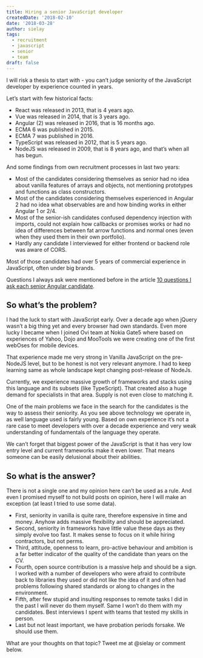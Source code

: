 ```yaml
---
title: Hiring a senior JavaScript developer
createdDate: '2018-02-10'
date: '2018-03-28'
author: sielay
tags:
  - recruitment
  - javascript
  - senior
  - team
draft: false
---
```


I will risk a thesis to start with - you can’t judge seniority of the JavaScript developer by experience counted in years.

Let’s start with few historical facts:

-   React was released in 2013, that is 4 years ago.
-   Vue was released in 2014, that is 3 years ago.
-   Angular (2) was released in 2016, that is 16 months ago.
-   ECMA 6 was published in 2015.
-   ECMA 7 was published in 2016.
-   TypeScript was released in 2012, that is 5 years ago.
-   NodeJS was released in 2009, that is 8 years ago, and that’s when all has begun.

And some findings from own recruitment processes in last two years:

-   Most of the candidates considering themselves as senior had no idea about vanilla features of arrays and objects, not mentioning prototypes and functions as class constructors.
-   Most of the candidates considering themselves experienced in Angular 2 had no idea what observables are and how binding works in either Angular 1 or 2/4.
-   Most of the senior-ish candidates confused dependency injection with imports, could not explain how callbacks or promises works or had no idea of differences between fat arrow functions and normal ones (even when they used them in their own portfolio).
-   Hardly any candidate I interviewed for either frontend or backend role was aware of CORS.

Most of those candidates had over 5 years of commercial experience in JavaScript, often under big brands.

Questions I always ask were mentioned before in the article [10 questions I ask each senior Angular candidate](https://www.linkedin.com/pulse/10-questions-i-ask-each-senior-angular-candiate-%C5%82ukasz-marek-sielski/).

## So what’s the problem?

I had the luck to start with JavaScript early. Over a decade ago when jQuery wasn’t a big thing yet and every browser had own standards. Even more lucky I became when I joined Ovi team at Nokia Gate5 where based on experiences of Yahoo, Dojo and MooTools we were creating one of the first webOses for mobile devices.

That experience made me very strong in Vanilla JavaScript on the pre-NodeJS level, but to be honest is not very relevant anymore. I had to keep learning same as whole landscape kept changing post-release of NodeJs.

Currently, we experience massive growth of frameworks and stacks using this language and its subsets (like TypeScript). That created also a huge demand for specialists in that area. Supply is not even close to matching it.

One of the main problems we face in the search for the candidates is the way to assess their seniority. As you see above technology we operate in, as well language used is fairly young. Based on own experience it’s not a rare case to meet developers with over a decade experience and very weak understanding of fundamentals of the language they operate.

We can’t forget that biggest power of the JavaScript is that it has very low entry level and current frameworks make it even lower. That means someone can be easily delusional about their abilities.

## So what is the answer?

There is not a single one and my opinion here can’t be used as a rule. And even I promised myself to not build posts on opinion, here I will make an exception (at least I tried to use some data).

-   First, seniority in vanilla is quite rare, therefore expensive in time and money. Anyhow adds massive flexibility and should be appreciated.
-   Second, seniority in frameworks have little value these days as they simply evolve too fast. It makes sense to focus on it while hiring contractors, but not perms.
-   Third, attitude, openness to learn, pro-active behaviour and ambition is a far better indicator of the quality of the candidate than years on the CV.
-   Fourth, open source contribution is a massive help and should be a sign. I worked with a number of developers who were afraid to contribute back to libraries they used or did not like the idea of it and often had problems following shared standards or along to changes in the environment.
-   Fifth, after few stupid and insulting responses to remote tasks I did in the past I will never do them myself. Same I won’t do them with my candidates. Best interviews I spent with teams that tested my skills in person.
-   Last but not least important, we have probation periods forsake. We should use them.

What are your thoughts on that topic? Tweet me at @sielay or comment below.

